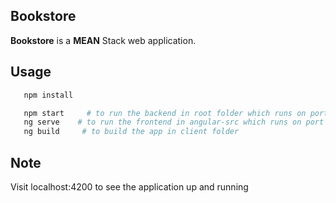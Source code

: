 ## Bookstore

**Bookstore** is a **MEAN** Stack web application.

## Usage

```bash
   npm install

   npm start     # to run the backend in root folder which runs on port 3000
   ng serve    # to run the frontend in angular-src which runs on port 4200 
   ng build     # to build the app in client folder
```

## Note
Visit localhost:4200 to see the application up and running

